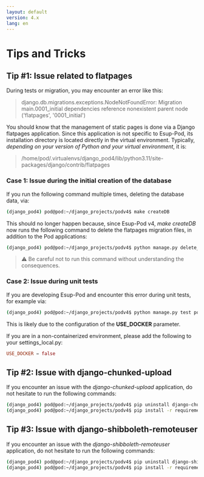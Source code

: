 ```yaml
---
layout: default
version: 4.x
lang: en
---
```


# Tips and Tricks

## Tip #1: Issue related to flatpages

During tests or migration, you may encounter an error like this:

> django.db.migrations.exceptions.NodeNotFoundError: Migration main.0001_initial dependencies reference nonexistent parent node ('flatpages', '0001_initial')

You should know that the management of static pages is done via a Django flatpages application.
Since this application is not specific to Esup-Pod, its installation directory is located directly in the virtual environment.
Typically, _depending on your version of Python and your virtual environment_, it is:

> /home/pod/.virtualenvs/django_pod4/lib/python3.11/site-packages/django/contrib/flatpages

### Case 1: Issue during the initial creation of the database

If you run the following command multiple times, deleting the database data, via:

```sh
(django_pod4) pod@pod:~/django_projects/podv4$ make createDB
```

This should no longer happen because, since Esup-Pod v4, _make createDB_ now runs the following command to delete the flatpages migration files, in addition to the Pod applications:

```sh
(django_pod4) pod@pod:~/django_projects/podv4$ python manage.py delete_flatpages_migrations.py
```

> ⚠️ Be careful not to run this command without understanding the consequences.

### Case 2: Issue during unit tests

If you are developing Esup-Pod and encounter this error during unit tests, for example via:

```sh
(django_pod4) pod@pod:~/django_projects/podv4$ python manage.py test pod.video.tests --settings=pod.main.test_settings
```

This is likely due to the configuration of the **USE_DOCKER** parameter.

If you are in a non-containerized environment, please add the following to your settings_local.py:

```conf
USE_DOCKER = false
```

## Tip #2: Issue with django-chunked-upload

If you encounter an issue with the _django-chunked-upload_ application, do not hesitate to run the following commands:

```sh
(django_pod4) pod@pod:~/django_projects/podv4$ pip uninstall django-chunked-upload
(django_pod4) pod@pod:~/django_projects/podv4$ pip install -r requirements.txt
```

## Tip #3: Issue with django-shibboleth-remoteuser

If you encounter an issue with the _django-shibboleth-remoteuser_ application, do not hesitate to run the following commands:

```sh
(django_pod4) pod@pod:~/django_projects/podv4$ pip uninstall django-shibboleth-remoteuser
(django_pod4) pod@pod:~/django_projects/podv4$ pip install -r requirements.txt
```
